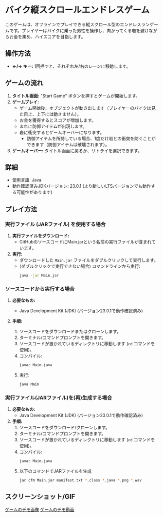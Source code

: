 # バイク縦スクロールエンドレスゲーム

このゲームは、オフラインでプレイできる縦スクロール型のエンドレスランゲームです。プレイヤーはバイクに乗った男性を操作し、向かってくる岩を避けながらお金を集め、ハイスコアを目指します。

## 操作方法

*   **←/→ キー:** 1回押すと、それぞれ左/右のレーンに移動します。

## ゲームの流れ

1.  **タイトル画面:** "Start Game" ボタンを押すとゲームが開始します。
2.  **ゲームプレイ:**
    *   ゲーム開始後、オブジェクトが動き出します（プレイヤーのバイクは見た目上、上下には動きません）。
    *   お金を獲得するとスコアが増加します。
    *   まれに防御アイテムが出現します。
    *   岩に衝突するとゲームオーバーになります。
        *   防御アイテムを所持している場合、1度だけ岩との衝突を防ぐことができます（防御アイテムは破壊されます）。
3.  **ゲームオーバー:** タイトル画面に戻るか、リトライを選択できます。

## 詳細

*   使用言語: Java
*   動作確認済みJDKバージョン: 23.0.1 (より新しいLTSバージョンでも動作する可能性があります)

## プレイ方法

### 実行ファイル (JARファイル) を使用する場合

1.  **実行ファイルをダウンロード:**
    *   GitHubのソースコードにMain.jarという名前の実行ファイルが含まれています。
2.  **実行:**
    *   ダウンロードした `Main.jar` ファイルをダブルクリックして実行します。
    *   (ダブルクリックで実行できない場合) コマンドラインから実行:
        ```bash
        java -jar Main.jar
        ```

### ソースコードから実行する場合

1.  **必要なもの:**
    *   Java Development Kit (JDK) (バージョン23.0.1で動作確認済み)

2.  **手順:**
    1.  ソースコードをダウンロードまたはクローンします。
    2.  ターミナル/コマンドプロンプトを開きます。
    3.  ソースコードが置かれているディレクトリに移動します (`cd` コマンドを使用)。
    4.  コンパイル:
        ```bash
        javac Main.java
        ```
    5.  実行:
        ```bash
        java Main
        ```
### 実行ファイル(JARファイル)を(再)生成する場合

1.  **必要なもの:**
    *   Java Development Kit (JDK) (バージョン23.0.1で動作確認済み)
2. **手順:**
    1. ソースコードをダウンロード/クローンします。
    2. ターミナル/コマンドプロンプトを開きます。
    3. ソースコードが置かれているディレクトリに移動します (`cd` コマンドを使用)。
    4.  コンパイル:
        ```bash
        javac Main.java
        ```
    5. 以下のコマンドでJARファイルを生成
        ```bash
        jar cfm Main.jar manifest.txt *.class *.java *.png *.wav
        ```

## スクリーンショット/GIF

[ゲームのデモ画像](demo.gif)
[ゲームのデモ動画](demo.mp4)